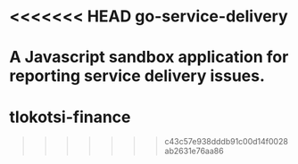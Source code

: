 <<<<<<< HEAD
go-service-delivery
===================

A Javascript sandbox application for reporting service delivery issues.
=======
tlokotsi-finance
================
>>>>>>> c43c57e938dddb91c00d14f0028ab2631e76aa86
